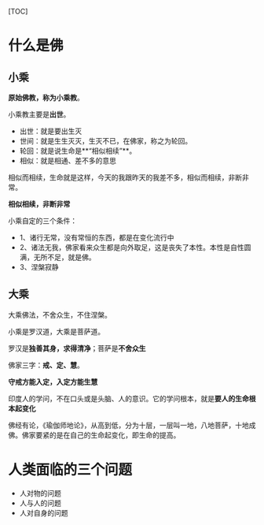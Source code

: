 [TOC]

# 什么是佛

## 小乘

**原始佛教，称为小乘教**。

小乘教主要是**出世**。

- 出世：就是要出生灭
- 世间：就是生生灭灭，生灭不已，在佛家，称之为轮回。
- 轮回：就是说生命是**“相似相续”**。
- 相似：就是相通、差不多的意思

相似而相续，生命就是这样，今天的我跟昨天的我差不多，相似而相续，非断非常。

**相似相续，非断非常**

小乘自定的三个条件：

- 1、诸行无常，没有常恒的东西，都是在变化流行中
- 2、诸法无我，佛家看来众生都是向外取足，这是丧失了本性。本性是自性圆满，无所不足，就是佛。
- 3、涅槃寂静

## 大乘

大乘佛法，不舍众生，不住涅槃。

小乘是罗汉道，大乘是菩萨道。

罗汉是**独善其身，求得清净**；菩萨是**不舍众生**

佛家三字：**戒、定、慧**。

**守戒方能入定，入定方能生慧**

印度人的学问，不在口头或是头脑、人的意识。它的学问根本，就是**要人的生命根本起变化**

佛经有论，《瑜伽师地论》，从高到低，分为十层，一层叫一地，八地菩萨，十地成佛。佛家要紧的是在自己的生命起变化，即生命的提高。



# 人类面临的三个问题

- 人对物的问题
- 人与人的问题
- 人对自身的问题





